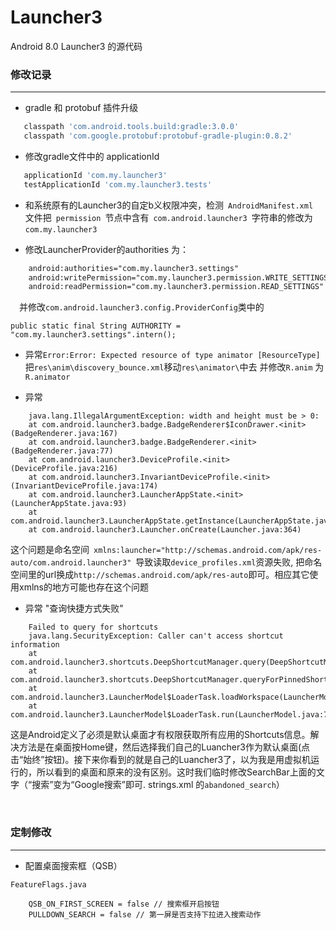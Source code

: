 # Launcher3
Android 8.0 Launcher3 的源代码


### 修改记录
---
- gradle 和 protobuf 插件升级
``` gradle
   classpath 'com.android.tools.build:gradle:3.0.0'
   classpath 'com.google.protobuf:protobuf-gradle-plugin:0.8.2'
```
- 修改gradle文件中的 applicationId
``` gradle
   applicationId 'com.my.launcher3'
   testApplicationId 'com.my.launcher3.tests'
```
- 和系统原有的Launcher3的自定b义权限冲突，检测&ensp;```AndroidManifest.xml```&ensp;文件把&ensp;```permission```&ensp;节点中含有&ensp;```com.android.launcher3```&ensp;字符串的修改为&ensp;```com.my.launcher3```&ensp;

- 修改LauncherProvider的authorities 为：
``` xml
    android:authorities="com.my.launcher3.settings"
    android:writePermission="com.my.launcher3.permission.WRITE_SETTINGS"
    android:readPermission="com.my.launcher3.permission.READ_SETTINGS"
```
&emsp;并修改```com.android.launcher3.config.ProviderConfig```类中的
```
public static final String AUTHORITY = "com.my.launcher3.settings".intern();
```

- 异常```Error:Error: Expected resource of type animator [ResourceType]```<br> 把```res\anim\discovery_bounce.xml```移动```res\animator\```中去 并修改```R.anim``` 为```R.animator```

- 异常
```
    java.lang.IllegalArgumentException: width and height must be > 0:
    at com.android.launcher3.badge.BadgeRenderer$IconDrawer.<init>(BadgeRenderer.java:167)
    at com.android.launcher3.badge.BadgeRenderer.<init>(BadgeRenderer.java:77)
    at com.android.launcher3.DeviceProfile.<init>(DeviceProfile.java:216)
    at com.android.launcher3.InvariantDeviceProfile.<init>(InvariantDeviceProfile.java:174)
    at com.android.launcher3.LauncherAppState.<init>(LauncherAppState.java:93)
    at com.android.launcher3.LauncherAppState.getInstance(LauncherAppState.java:55)
    at com.android.launcher3.Launcher.onCreate(Launcher.java:364)
```
这个问题是命名空间&ensp;```xmlns:launcher="http://schemas.android.com/apk/res-auto/com.android.launcher3"```&ensp;导致读取```device_profiles.xml```资源失败, 把命名空间里的url换成```http://schemas.android.com/apk/res-auto```即可。相应其它使用xmlns的地方可能也存在这个问题

- 异常 "查询快捷方式失败"
```
    Failed to query for shortcuts
    java.lang.SecurityException: Caller can't access shortcut information
    at com.android.launcher3.shortcuts.DeepShortcutManager.query(DeepShortcutManager.java:216)
    at com.android.launcher3.shortcuts.DeepShortcutManager.queryForPinnedShortcuts(DeepShortcutManager.java:182)
    at com.android.launcher3.LauncherModel$LoaderTask.loadWorkspace(LauncherModel.java:883)
    at com.android.launcher3.LauncherModel$LoaderTask.run(LauncherModel.java:704)
```
这是Android定义了必须是默认桌面才有权限获取所有应用的Shortcuts信息。解决方法是在桌面按Home键，然后选择我们自己的Luancher3作为默认桌面(点击“始终”按钮)。接下来你看到的就是自己的Luancher3了，以为我是用虚拟机运行的，所以看到的桌面和原来的没有区别。这时我们临时修改SearchBar上面的文字（“搜索”变为“Google搜索”即可. strings.xml 的```abandoned_search```）




<br/>

### 定制修改
---
- 配置桌面搜索框（QSB）
```
FeatureFlags.java

    QSB_ON_FIRST_SCREEN = false // 搜索框开启按钮
    PULLDOWN_SEARCH = false // 第一屏是否支持下拉进入搜索动作
    
    
```
